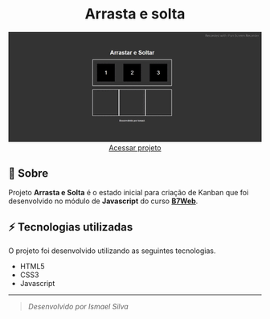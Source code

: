 <div align="center">
    <h1>Arrasta e solta</h1>
</div>

<div>
    <img src="./demonstracao-projeto.gif">
</div>

<div align="center">
    <a href="">Acessar projeto</a>
</div>

## 🧾 Sobre

Projeto **Arrasta e Solta** é o estado inicial para criação de Kanban que foi desenvolvido no módulo de **Javascript** do curso **[B7Web](https://alunos.b7web.com.br/)**.

## ⚡ Tecnologias utilizadas

O projeto foi desenvolvido utilizando as seguintes tecnologias.

- HTML5
- CSS3
- Javascript

---
>*Desenvolvido por Ismael Silva*